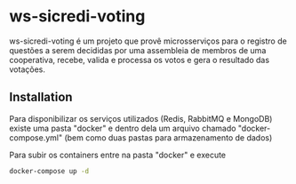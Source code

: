 # ws-sicredi-voting

ws-sicredi-voting é um projeto que provê microsserviços para o registro de questões a serem decididas por uma assembleia de membros de uma cooperativa, recebe, valida e processa os votos e gera o resultado das votações.

## Installation

Para disponibilizar os serviços utilizados (Redis, RabbitMQ e MongoDB) existe uma pasta "docker" e dentro dela um arquivo chamado "docker-compose.yml" (bem como duas pastas para armazenamento de dados)

Para subir os containers entre na pasta "docker" e execute

```bash
docker-compose up -d
```
